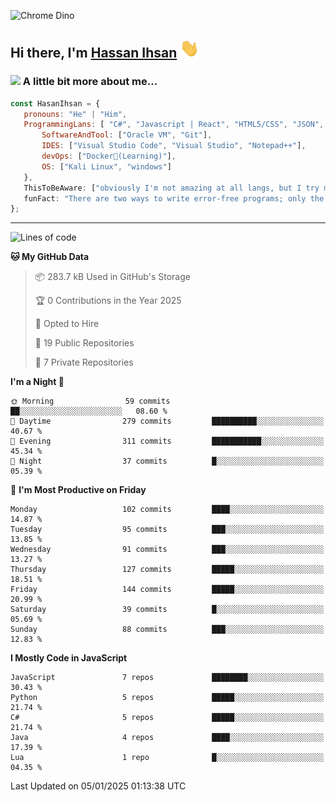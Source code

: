  <!--
**HasanIhsan/HasanIhsan** is a ✨ _special_ ✨ repository because its `README.md` (this file) appears on your GitHub profile.
-->

![Chrome Dino](https://mir-s3-cdn-cf.behance.net/project_modules/max_1200/4ff07986208593.5d9a654e92f36.gif)


<h2 align="left">Hi there, I'm <a href="https://www.linkedin.com/in/hassan-ihsan-045b11231/" target="_blank" rel="noopener noreferrer">Hassan Ihsan</a> <img src="https://raw.githubusercontent.com/ABSphreak/ABSphreak/master/gifs/Hi.gif" height="30" />
 
 
 ### <img src="https://media.giphy.com/media/VgCDAzcKvsR6OM0uWg/giphy.gif" width="50"> A little bit more about me...  
 
 ```javascript
const HasanIhsan = {
    pronouns: "He" | "Him",
    ProgrammingLans: [ "C#", "Javascript | React", "HTML5/CSS", "JSON", "Java"],
        SoftwareAndTool: ["Oracle VM", "Git"],
        IDES: ["Visual Studio Code", "Visual Studio", "Notepad++"],
        devOps: ["Docker🐳(Learning)"], 
        OS: ["Kali Linux", "windows"]
    },
    ThisToBeAware: ["obviously I'm not amazing at all langs, but I try my best not to go rusty"], 
    funFact: "There are two ways to write error-free programs; only the third one works"
};
```
 
 --- 

<!--START_SECTION:waka-->
![Lines of code](https://img.shields.io/badge/From%20Hello%20World%20I%27ve%20Written-1.7%20million%20lines%20of%20code-blue)

**🐱 My GitHub Data** 

> 📦 283.7 kB Used in GitHub's Storage 
 > 
> 🏆 0 Contributions in the Year 2025
 > 
> 💼 Opted to Hire
 > 
> 📜 19 Public Repositories 
 > 
> 🔑 7 Private Repositories 
 > 
**I'm a Night 🦉** 

```text
🌞 Morning                59 commits          ██░░░░░░░░░░░░░░░░░░░░░░░   08.60 % 
🌆 Daytime                279 commits         ██████████░░░░░░░░░░░░░░░   40.67 % 
🌃 Evening                311 commits         ███████████░░░░░░░░░░░░░░   45.34 % 
🌙 Night                  37 commits          █░░░░░░░░░░░░░░░░░░░░░░░░   05.39 % 
```
📅 **I'm Most Productive on Friday** 

```text
Monday                   102 commits         ████░░░░░░░░░░░░░░░░░░░░░   14.87 % 
Tuesday                  95 commits          ███░░░░░░░░░░░░░░░░░░░░░░   13.85 % 
Wednesday                91 commits          ███░░░░░░░░░░░░░░░░░░░░░░   13.27 % 
Thursday                 127 commits         █████░░░░░░░░░░░░░░░░░░░░   18.51 % 
Friday                   144 commits         █████░░░░░░░░░░░░░░░░░░░░   20.99 % 
Saturday                 39 commits          █░░░░░░░░░░░░░░░░░░░░░░░░   05.69 % 
Sunday                   88 commits          ███░░░░░░░░░░░░░░░░░░░░░░   12.83 % 
```


**I Mostly Code in JavaScript** 

```text
JavaScript               7 repos             ████████░░░░░░░░░░░░░░░░░   30.43 % 
Python                   5 repos             █████░░░░░░░░░░░░░░░░░░░░   21.74 % 
C#                       5 repos             █████░░░░░░░░░░░░░░░░░░░░   21.74 % 
Java                     4 repos             ████░░░░░░░░░░░░░░░░░░░░░   17.39 % 
Lua                      1 repo              █░░░░░░░░░░░░░░░░░░░░░░░░   04.35 % 
```




 Last Updated on 05/01/2025 01:13:38 UTC
<!--END_SECTION:waka-->
 
 
